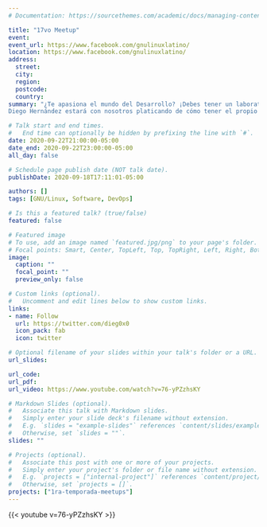 ```yaml
---
# Documentation: https://sourcethemes.com/academic/docs/managing-content/

title: "17vo Meetup"
event:
event_url: https://www.facebook.com/gnulinuxlatino/
location: https://www.facebook.com/gnulinuxlatino/
address:
  street:
  city:
  region:
  postcode:
  country:
summary: "¿Te apasiona el mundo del Desarrollo? ¡Debes tener un laboratorio para probar tu Software!
Diego Hernández estará con nosotros platicando de cómo tener el propio para ti y tu equipo de trabajo."

# Talk start and end times.
#   End time can optionally be hidden by prefixing the line with `#`.
date: 2020-09-22T21:00:00-05:00
date_end: 2020-09-22T23:00:00-05:00
all_day: false

# Schedule page publish date (NOT talk date).
publishDate: 2020-09-18T17:11:01-05:00

authors: []
tags: [GNU/Linux, Software, DevOps]

# Is this a featured talk? (true/false)
featured: false

# Featured image
# To use, add an image named `featured.jpg/png` to your page's folder.
# Focal points: Smart, Center, TopLeft, Top, TopRight, Left, Right, BottomLeft, Bottom, BottomRight.
image:
  caption: ""
  focal_point: ""
  preview_only: false

# Custom links (optional).
#   Uncomment and edit lines below to show custom links.
links:
- name: Follow
  url: https://twitter.com/dieg0x0
  icon_pack: fab
  icon: twitter

# Optional filename of your slides within your talk's folder or a URL.
url_slides:

url_code:
url_pdf:
url_video: https://www.youtube.com/watch?v=76-yPZzhsKY

# Markdown Slides (optional).
#   Associate this talk with Markdown slides.
#   Simply enter your slide deck's filename without extension.
#   E.g. `slides = "example-slides"` references `content/slides/example-slides.md`.
#   Otherwise, set `slides = ""`.
slides: ""

# Projects (optional).
#   Associate this post with one or more of your projects.
#   Simply enter your project's folder or file name without extension.
#   E.g. `projects = ["internal-project"]` references `content/project/deep-learning/index.md`.
#   Otherwise, set `projects = []`.
projects: ["1ra-temporada-meetups"]
---
```


{{< youtube v=76-yPZzhsKY >}}